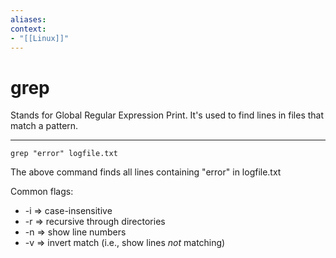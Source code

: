 ```yaml
---
aliases:
context:
- "[[Linux]]"
---
```


# grep

Stands for Global Regular Expression Print. It's used to find lines in files that match a pattern.

---
```
grep "error" logfile.txt
```
 The above command finds all lines containing "error" in logfile.txt

Common flags:
- -i => case-insensitive
- -r => recursive through directories
- -n => show line numbers
- -v => invert match (i.e., show lines *not* matching)